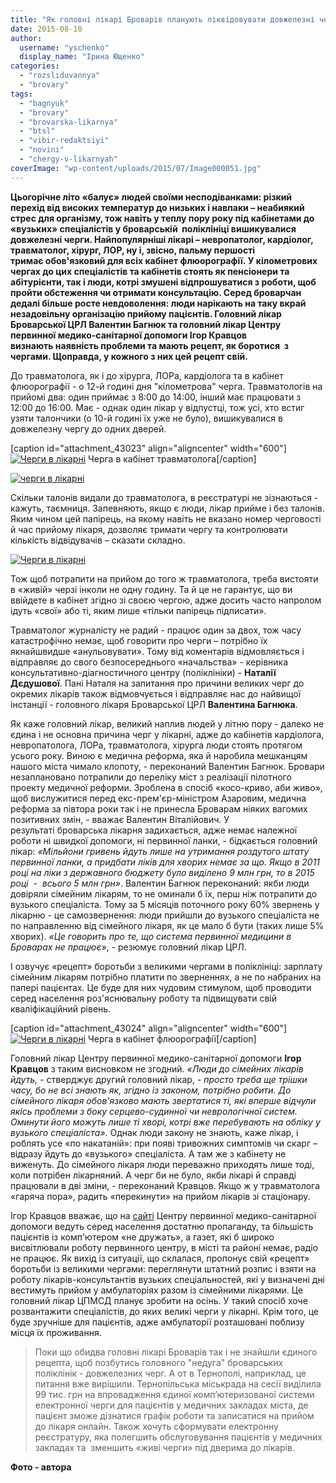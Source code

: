 ```yaml
---
title: "Як головні лікарі Броварів планують ліквідовувати довжелезні черги у поліклініці?"
date: 2015-08-10
author: 
  username: "yschenko"
  display_name: "Ірина Ющенко"
categories: 
  - "rozsliduvannya"
  - "brovary"
tags: 
  - "bagnyuk"
  - "brovary"
  - "brovarska-likarnya"
  - "btsl"
  - "vibir-redaktsiyi"
  - "novini"
  - "chergy-v-likarnyah"
coverImage: "wp-content/uploads/2015/07/Image000051.jpg"
---
```


**Цьогорічне літо «балує» людей своїми несподіванками: різкий перехід від високих температур до низьких і навпаки – неабиякий стрес для організму, тож навіть у теплу пору року під кабінетами до «вузьких» спеціалістів у броварській  поліклініці вишикувалися довжелезні черги. Найпопулярніші лікарі – невропатолог, кардіолог, травматолог, хірург, ЛОР, ну і, звісно, пальму першості тримає обов'язковий для всіх кабінет флюорографії. У кілометрових чергах до цих спеціалістів та кабінетів стоять як пенсіонери та абітурієнти, так і люди, котрі змушені відпрошуватися з роботи, щоб пройти обстеження чи отримати консультацію. Серед броварчан дедалі більше росте невдоволення: люди нарікають на таку вкрай незадовільну організацію прийому пацієнтів. Головний лікар Броварської ЦРЛ Валентин Багнюк та головний лікар Центру первинної медико-санітарної допомоги Ігор Кравцов визнають наявність проблеми та мають рецепт, як боротися  з чергами. Щоправда, у кожного з них цей рецепт свій.**

До травматолога, як і до хірурга, ЛОРа, кардіолога та в кабінет флюорографії - о 12-й годині дня "кілометрова" черга. Травматологів на прийомі два: один приймає з 8:00 до 14:00, інший має працювати з 12:00 до 16:00. Має - однак один лікар у відпустці, тож усі, хто встиг узяти талончики (о 10-й годині їх уже не було), вишикувалися в довжелезну чергу до одних дверей.

\[caption id="attachment\_43023" align="aligncenter" width="600"\][![Черги в лікарні](https://mpz.brovary.org/wp-content/uploads/2015/07/Image000032.jpg)](https://mpz.brovary.org/wp-content/uploads/2015/07/Image000032.jpg) Черга в кабінет травматолога\[/caption\]

[![черги в лікарні](https://mpz.brovary.org/wp-content/uploads/2015/07/Image000012.jpg)](https://mpz.brovary.org/wp-content/uploads/2015/07/Image000012.jpg)

Скільки талонів видали до травматолога, в реєстратурі не зізнаються - кажуть, таємниця. Запевняють, якщо є люди, лікар прийме і без талонів. Яким чином цей папірець, на якому навіть не вказано номер черговості й час прийому лікаря, дозволяє тримати чергу та контролювати кількість відвідувачів – сказати складно.

[![Черги в лікарні](https://mpz.brovary.org/wp-content/uploads/2015/07/Image000022.jpg)](https://mpz.brovary.org/wp-content/uploads/2015/07/Image000022.jpg)

Тож щоб потрапити на прийом до того ж травматолога, треба вистояти в «живій» черзі інколи не одну годину. Та й це не гарантує, що ви ввійдете в кабінет згідно зі своєю чергою, адже досить часто напролом ідуть «свої» або ті, яким лише «тільки папірець підписати».

Травматолог журналісту не радий - працює один за двох, тож часу катастрофічно немає, щоб говорити про черги – потрібно їх якнайшвидше «анульовувати». Тому від коментарів відмовляється і відправляє до свого безпосереднього «начальства» - керівника консультативно-діагностичного центру (поліклініки) - **Наталії Дєдушової**. Пані Наталя на запитання про причини великих черг до окремих лікарів також відмовчується і відправляє нас до найвищої інстанції - головного лікаря Броварської ЦРЛ **Валентина Багнюка**.

Як каже головний лікар, великий наплив людей у літню пору - далеко не єдина і не основна причина черг у лікарні, адже до кабінетів кардіолога, невропатолога, ЛОРа, травматолога, хірурга люди стоять протягом усього року. Виною є медична реформа, яка й наробила мешканцям нашого міста чимало клопоту, - переконаний Валентин Багнюк. Бровари незаплановано потрапили до переліку міст з реалізації пілотного проекту медичної реформи. Зроблена в спосіб «косо-криво, аби живо», щоб вислужитися перед екс-прем'єр-міністром Азаровим, медична реформа за півтора роки так і не принесла Броварам ніяких вагомих позитивних змін, - вважає Валентин Віталійович. У результаті броварська лікарня задихається, адже немає належної роботи ні швидкої допомоги, ні первинної ланки, - бідкається головний лікар: _«Мільйони гривень йдуть лише на утримання роздутого штату первинної ланки, а придбати ліків для хворих немає за що. Якщо в 2011 році на ліки з державного бюджету було виділено 9 млн грн, то в 2015 році  -  всього 5 млн грн»_. Валентин Багнюк переконаний: якби люди довіряли сімейним лікарям, то не оминали б їх, перш ніж потрапити до вузького спеціаліста. Тому за 5 місяців поточного року 60% звернень у лікарню - це самозвернення: люди прийшли до вузького спеціаліста не по направленню від сімейного лікаря, як це мало б бути (таких лише 5% хворих). _«Це говорить про те, що система первинної медицини в Броварах не працює»_, - резюмує головний лікар ЦРЛ.

І озвучує «рецепт» боротьби з великими чергами в поліклініці: зарплату сімейним лікарям потрібно платити по зверненнях, а не по набраних на папері пацієнтах. Це буде для них чудовим стимулом, щоб проводити серед населення роз'яснювальну роботу та підвищувати свій кваліфікаційний рівень.

\[caption id="attachment\_43024" align="aligncenter" width="600"\][![Черги в лікарні](https://mpz.brovary.org/wp-content/uploads/2015/07/Image000042.jpg)](https://mpz.brovary.org/wp-content/uploads/2015/07/Image000042.jpg) Черга в кабінет флюорографії\[/caption\]

Головний лікар Центру первинної медико-санітарної допомоги **Ігор Кравцов** з таким висновком не згодний. _«Люди до сімейних лікарів йдуть,_ - стверджує другий головний лікар, - _просто треба ще трішки часу, бо не всі знають як, згідно із законом, потрібно робити. До сімейного лікаря обов'язково мають звертатися ті, які вперше відчули якісь проблеми з боку серцево-судинної чи неврологічної систем. Оминути його можуть лише ті хворі, котрі вже перебувають на обліку у вузького спеціаліста»_. Однак люди закону не знають, каже лікар, і роблять усе «по накатаній»: при появі тривожних симптомів чи скарг – відразу йдуть до «вузького» спеціаліста. А там же з кабінету не виженуть. До сімейного лікаря люди переважно приходять лише тоді, коли потрібен лікарняний. А черг би не було, якби лікарі й справді працювали в дві зміни, - переконаний Кравцов. Якщо ж у травматолога «гаряча пора», радить «перекинути» на прийом лікарів зі стаціонару.

Ігор Кравцов вважає, що на [сайті](https://brovmedcentr.in.ua/) Центру первинної медико-санітарної допомоги ведуть серед населення достатню пропаганду, та більшість пацієнтів із комп'ютером «не дружать», а газет, які б широко висвітлювали роботу первинного центру, в місті та районі немає, радіо не працює. Як вихід із ситуації, що склалася, пропонує свій «рецепт» боротьби із великими чергами: переглянути штатний розпис і взяти на роботу лікарів-консультантів вузьких спеціальностей, які у визначені дні вестимуть прийом у амбулаторіях разом із сімейними лікарями. Це головний лікар ЦПМСД планує зробити на осінь. У такий спосіб хоче розвантажити спеціалістів, до яких великі черги у лікарні. Крім того, це буде зручніше для пацієнтів, адже амбулаторії розташовані поблизу місця їх проживання.

> Поки що обидва головні лікарі Броварів так і не знайшли єдиного рецепта, щоб позбутись головного "недуга" броварських поліклінік - довжелезних черг. А от в Тернополі, наприклад, це питання вже вирішили. Тернопільська міськрада на сесії виділила 99 тис. грн на впровадження єдиної комп’ютеризованої системи електронної черги для пацієнтів у медичних закладах міста, де пацієнт зможе дізнатися графік роботи та записатися на прийом до лікаря онлайн. Також хочуть сформувати електронну реєстратуру, яка полегшить обслуговування пацієнтів у медичних закладах та  зменшить «живі черги» під дверима до лікарів.

**Фото - автора**

